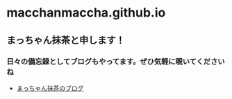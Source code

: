 # macchanmaccha.github.io
## まっちゃん抹茶と申します！
### 日々の備忘録としてブログもやってます。ぜひ気軽に覗いてくださいね
* [まっちゃん抹茶のブログ](https://matchanmatcha.com/)
